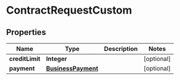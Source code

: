 

# ContractRequestCustom


## Properties

| Name | Type | Description | Notes |
|------------ | ------------- | ------------- | -------------|
|**creditLimit** | **Integer** |  |  [optional] |
|**payment** | [**BusinessPayment**](BusinessPayment.md) |  |  [optional] |



